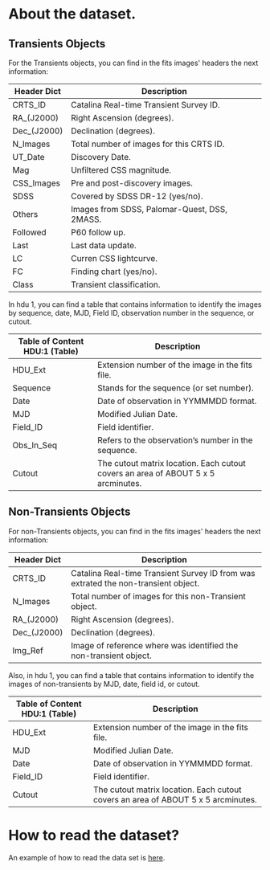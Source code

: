 # About the dataset.

## Transients Objects

For the Transients objects, you can find in the fits images' headers the next information: 

| Header Dict | Description                                  |
|-------------|----------------------------------------------|
| CRTS_ID     | Catalina Real-time Transient Survey  ID.     |
| RA_(J2000)  | Right Ascension (degrees).                   |
| Dec_(J2000) | Declination (degrees).                       |
| N_Images    | Total number of images for this CRTS ID.     |
| UT_Date     | Discovery Date.                              |
| Mag         | Unfiltered CSS magnitude.                    |
| CSS_Images  | Pre and post-discovery images.               |
| SDSS        | Covered by SDSS DR-12 (yes/no).              |
| Others      | Images from SDSS, Palomar-Quest, DSS, 2MASS. |
| Followed    | P60 follow up.                               |
| Last        | Last data update.                            |
| LC          | Curren CSS lightcurve.                       |
| FC          | Finding chart (yes/no).                      |
| Class       | Transient classification.                    |


In hdu 1, you can find a table that contains information to identify the images by sequence, date, MJD, Field ID, observation number in the sequence, or cutout.

| Table of Content HDU:1 (Table) | Description                                                                |
|-------------------------|-----------------------------------------------------------------------------------|
| HDU_Ext                 | Extension number of the image in the fits file.                                   |
| Sequence                | Stands for the sequence (or set number).                                          |
| Date                    | Date of observation in YYMMMDD format.                                            |
| MJD                     | Modified Julian Date.                                                             |
| Field_ID                | Field identifier.                                                                 |
| Obs_In_Seq              | Refers to the observation’s number in the sequence.                               |
| Cutout                  | The cutout matrix location. Each cutout covers an area of ABOUT 5 x 5 arcminutes. |

## Non-Transients Objects

For non-Transients objects, you can find in the fits images' headers the next information: 


| Header Dict | Description                                  |
|-------------|----------------------------------------------|
| CRTS_ID     | Catalina Real-time Transient Survey  ID from was extrated the non-transient object.     |
| N_Images    | Total number of images for this non-Transient object.     |
| RA_(J2000)  | Right Ascension (degrees).                   |
| Dec_(J2000) | Declination (degrees).                       |
| Img_Ref    | Image of reference where was identified the non-transient object.     |

Also, in hdu 1, you can find a table that contains information to identify the images of non-transients by MJD, date, field id, or cutout.

| Table of Content HDU:1 (Table) | Description                                                                |
|-------------------------|-----------------------------------------------------------------------------------|
| HDU_Ext                 | Extension number of the image in the fits file.                                   |
| MJD                     | Modified Julian Date.                                                             |
| Date                    | Date of observation in YYMMMDD format.                                            |
| Field_ID                | Field identifier.                                                                 |
| Cutout                  | The cutout matrix location. Each cutout covers an area of ABOUT 5 x 5 arcminutes. |


# How to read the dataset?

An example of how to read the data set is [here](../blob/master/Read_dataset.ipynb).